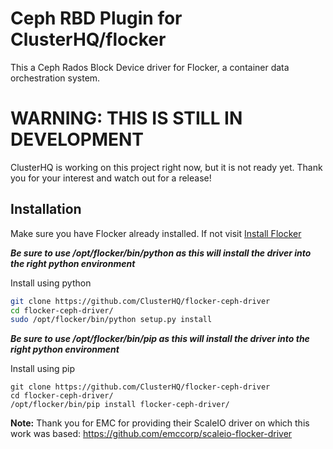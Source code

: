 # Ceph RBD Plugin for ClusterHQ/flocker

This a Ceph Rados Block Device driver for Flocker, a container data orchestration system.

# WARNING: THIS IS STILL IN DEVELOPMENT

ClusterHQ is working on this project right now, but it is not ready yet.
Thank you for your interest and watch out for a release!

## Installation

Make sure you have Flocker already installed. If not visit  [Install Flocker](https://docs.clusterhq.com/en/latest/using/installing/index.html)

**_Be sure to use /opt/flocker/bin/python as this will install the driver into the right python environment_**

Install using python
```bash
git clone https://github.com/ClusterHQ/flocker-ceph-driver
cd flocker-ceph-driver/
sudo /opt/flocker/bin/python setup.py install
```

**_Be sure to use /opt/flocker/bin/pip as this will install the driver into the right python environment_**

Install using pip
```
git clone https://github.com/ClusterHQ/flocker-ceph-driver
cd flocker-ceph-driver/
/opt/flocker/bin/pip install flocker-ceph-driver/
```

**Note:** Thank you for EMC for providing their ScaleIO driver on which this work was based: https://github.com/emccorp/scaleio-flocker-driver
